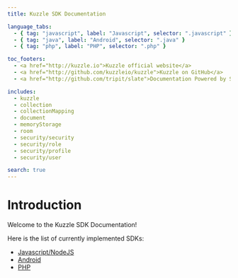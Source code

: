 ```yaml
---
title: Kuzzle SDK Documentation

language_tabs:
  - { tag: "javascript", label: "Javascript", selector: ".javascript" }
  - { tag: "java", label: "Android", selector: ".java" }
  - { tag: "php", label: "PHP", selector: ".php" }

toc_footers:
  - <a href="http://kuzzle.io">Kuzzle official website</a>
  - <a href="http://github.com/kuzzleio/kuzzle">Kuzzle on GitHub</a>
  - <a href="http://github.com/tripit/slate">Documentation Powered by Slate</a>

includes:
  - kuzzle
  - collection
  - collectionMapping
  - document
  - memoryStorage
  - room
  - security/security
  - security/role
  - security/profile
  - security/user

search: true
---
```


# Introduction

Welcome to the Kuzzle SDK Documentation!

Here is the list of currently implemented SDKs:

* [Javascript/NodeJS](https://github.com/kuzzleio/sdk-javascript)
* [Android](https://github.com/kuzzleio/sdk-android)
* [PHP](https://github.com/kuzzleio/sdk-php)
